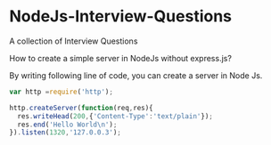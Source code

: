 # NodeJs-Interview-Questions
A collection of Interview Questions


How to create a simple server in NodeJs without express.js?

By writing following line of code, you can create a server in Node Js.

```js
var http =require('http');

http.createServer(function(req,res){
  res.writeHead(200,{'Content-Type':'text/plain'});
  res.end('Hello World\n');
}).listen(1320,'127.0.0.3');
```

